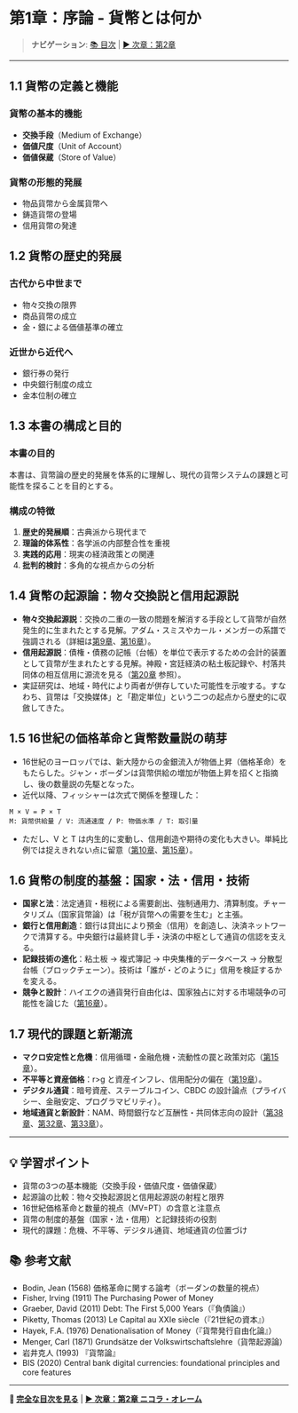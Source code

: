 # 第1章：序論 - 貨幣とは何か

> **ナビゲーション**: [📚 目次](目次.md) | [▶️ 次章：第2章](ニコラ・オレーム.md)

---

## 1.1 貨幣の定義と機能

### 貨幣の基本的機能
- **交換手段**（Medium of Exchange）
- **価値尺度**（Unit of Account）  
- **価値保蔵**（Store of Value）

### 貨幣の形態的発展
- 物品貨幣から金属貨幣へ
- 鋳造貨幣の登場
- 信用貨幣の発達

## 1.2 貨幣の歴史的発展

### 古代から中世まで
- 物々交換の限界
- 商品貨幣の成立
- 金・銀による価値基準の確立

### 近世から近代へ
- 銀行券の発行
- 中央銀行制度の成立
- 金本位制の確立

## 1.3 本書の構成と目的

### 本書の目的
本書は、貨幣論の歴史的発展を体系的に理解し、現代の貨幣システムの課題と可能性を探ることを目的とする。

### 構成の特徴
1. **歴史的発展順**：古典派から現代まで
2. **理論的体系性**：各学派の内部整合性を重視
3. **実践的応用**：現実の経済政策との関連
4. **批判的検討**：多角的な視点からの分析

## 1.4 貨幣の起源論：物々交換説と信用起源説

- **物々交換起源説**：交換の二重の一致の問題を解消する手段として貨幣が自然発生的に生まれたとする見解。アダム・スミスやカール・メンガーの系譜で強調される（詳細は[第9章](アダム・スミス.md)、[第16章](フリードリヒ・ハイエク.md)）。
- **信用起源説**：債権・債務の記帳（台帳）を単位で表示するための会計的装置として貨幣が生まれたとする見解。神殿・宮廷経済の粘土板記録や、村落共同体の相互信用に源流を見る（[第20章](デイビッド・グレーバー.md) 参照）。
- 実証研究は、地域・時代により両者が併存していた可能性を示唆する。すなわち、貨幣は「交換媒体」と「勘定単位」という二つの起点から歴史的に収斂してきた。

## 1.5 16世紀の価格革命と貨幣数量説の萌芽

- 16世紀のヨーロッパでは、新大陸からの金銀流入が物価上昇（価格革命）をもたらした。ジャン・ボーダンは貨幣供給の増加が物価上昇を招くと指摘し、後の数量説の先駆となった。
- 近代以降、フィッシャーは次式で関係を整理した：
```
M × V = P × T
M: 貨幣供給量 / V: 流通速度 / P: 物価水準 / T: 取引量
```
- ただし、V と T は内生的に変動し、信用創造や期待の変化も大きい。単純比例では捉えきれない点に留意（[第10章](リカード.md)、[第15章](ケインズ.md)）。

## 1.6 貨幣の制度的基盤：国家・法・信用・技術

- **国家と法**：法定通貨・租税による需要創出、強制通用力、清算制度。チャータリズム（国家貨幣論）は「税が貨幣への需要を生む」と主張。
- **銀行と信用創造**：銀行は貸出により預金（信用）を創造し、決済ネットワークで清算する。中央銀行は最終貸し手・決済の中枢として通貨の信認を支える。
- **記録技術の進化**：粘土板 → 複式簿記 → 中央集権的データベース → 分散型台帳（ブロックチェーン）。技術は「誰が・どのように」信用を検証するかを変える。
- **競争と設計**：ハイエクの通貨発行自由化は、国家独占に対する市場競争の可能性を論じた（[第16章](フリードリヒ・ハイエク.md)）。

## 1.7 現代的課題と新潮流

- **マクロ安定性と危機**：信用循環・金融危機・流動性の罠と政策対応（[第15章](ケインズ.md)）。
- **不平等と資産価格**：r>g と資産インフレ、信用配分の偏在（[第19章](トマ・ピケティ.md)）。
- **デジタル通貨**：暗号資産、ステーブルコイン、CBDC の設計論点（プライバシー、金融安定、プログラマビリティ）。
- **地域通貨と新設計**：NAM、時間銀行など互酬性・共同体志向の設計（[第38章](NAM_新アソシエーション運動.md)、[第32章](時間銀行と相互扶助.md)、[第33章](アメリカの地域通貨.md)）。

---

## 💡 学習ポイント

- 貨幣の3つの基本機能（交換手段・価値尺度・価値保蔵）
- 起源論の比較：物々交換起源説と信用起源説の射程と限界
- 16世紀価格革命と数量的視点（MV=PT）の含意と注意点
- 貨幣の制度的基盤（国家・法・信用）と記録技術の役割
- 現代的課題：危機、不平等、デジタル通貨、地域通貨の位置づけ

## 📚 参考文献

- Bodin, Jean (1568) 価格革命に関する論考（ボーダンの数量的視点）
- Fisher, Irving (1911) The Purchasing Power of Money
- Graeber, David (2011) Debt: The First 5,000 Years（『負債論』）
- Piketty, Thomas (2013) Le Capital au XXIe siècle（『21世紀の資本』）
- Hayek, F.A. (1976) Denationalisation of Money（『貨幣発行自由化論』）
- Menger, Carl (1871) Grundsätze der Volkswirtschaftslehre（貨幣起源論）
- 岩井克人 (1993) 『貨幣論』
- BIS (2020) Central bank digital currencies: foundational principles and core features

---

**📖 [完全な目次を見る](目次.md)** | **[▶️ 次章：第2章 ニコラ・オレーム](ニコラ・オレーム.md)**
